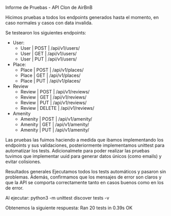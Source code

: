 Informe de Pruebas - API Clon de AirBnB

Hicimos pruebas a todos los endpoints generados hasta el momento, en caso normales y casos con data invalida.

Se testearon los siguientes endpoints:
- User:
    - User | POST | /api/v1/users/
    - User | GET | /api/v1/users/<id>
    - User | PUT | /api/v1/users/<id>	
- Place:
    - Place | POST | /api/v1/places/
    - Place | GET | /api/v1/places/<id>
    - Place | PUT | /api/v1/places/<id>
- Review
    - Review | POST | /api/v1/reviews/
    - Review | GET | /api/v1/reviews/<id>
    - Review | PUT | /api/v1/reviews/<id>
    - Review | DELETE | /api/v1/reviews/<id>
- Amenity
    - Amenity | POST | /api/v1/amenity/
    - Amenity | GET | /api/v1/amenity/<id>
    - Amenity | PUT | /api/v1/amenity/<id>

Las pruebas las fuimos haciendo a medida que ibamos implementando los endpoints y sus validaciones, 
posteriormente implementamos unittest para automatizar los tests. Adicionalmete para poder realizar las pruebas
tuvimos que implementar uuid para generar datos únicos (como emails) y evitar colisiones.

Resultados generales
Ejecutamos todos los tests automáticos y pasaron sin problemas. Además, confirmamos que los mensajes de error son claros y que la API se comporta correctamente tanto en casos buenos como en los de error.

Al ejecutar:
python3 -m unittest discover tests -v

Obtenemos la siguiente respuesta:
Ran 20 tests in 0.39s
OK
